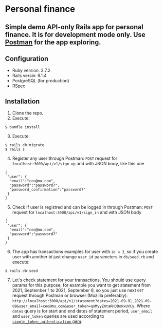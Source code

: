 Personal finance
======================
Simple demo API-only Rails app for personal finance. It is for development mode only. Use [Postman](https://www.postman.com/downloads/) for the app exploring.
----------------------
## Configuration

+ Ruby version: 2.7.2
+ Rails versin: 6.1.4
+ PostgreSQL (for production)
+ RSpec

## Installation

1. Clone the repo.
2. Execute: 
```
$ bundle install
```
3. Execute: 
```
$ rails db:migrate
$ rails s
```
4. Register any user through Postman: `POST` request for `localhost:3000/api/v1/sign_up` and with JSON body, like this one
```
{
 "user": {
  "email":"ceo@mu.com",
  "password":"password7",
  "password_confirmation":"password7"
 }
}
```
5. Check if user is registred and can be logged in through Postman: `POST` request for `localhost:3000/api/v1/sign_in` and with JSON body
```
{
 "user": {
  "email":"ceo@mu.com",
  "password":"password7"
 }
}
```
6. The app has transactions examples for user with `id = 3`, so if you create user with another id just change `user_id` parameters in `db/seed.rb` and execute:
```
$ rails db:seed
```
7. Let's check statement for your transactions. You should use query params for this purpose, for example you want to get statement from 2021, September 1 to 2021, September 8, so you just use next `GET` request through Postman or browser (Mozilla preferably): `http://localhost:3000/api/v1/statement?dates=2021-09-01,2021-09-08&user_email=ceo@mu.com&user_token=qoMyyZmtaRH3DoNxUVCy`. Where `dates` query is for start and end dates of statement period, `user_email` and `user_token` queries are used according to [`simple_token_authentication` gem](https://github.com/gonzalo-bulnes/simple_token_authentication#authentication-method-1-query-params). 
